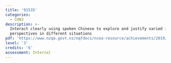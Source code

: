 ```yaml
---
title: '91535'
categories:
  - CHN3
description: >-
  Interact clearly using spoken Chinese to explore and justify varied ideas and
  perspectives in different situations
pdf: 'https://www.nzqa.govt.nz/nqfdocs/ncea-resource/achievements/2019/as91535.pdf'
level: '3'
credits: '6'
assessment: Internal
---
```


